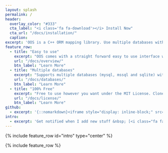 ```yaml
---
layout: splash
permalink: /
header:
  overlay_color: "#333"
  cta_label: "<i class='fa fa-download'></i> Install Now"
  cta_url: "/docs/installation/"
  caption:
excerpt: 'OOS is a C++ ORM mapping library. Use multiple databases with one unique interface. Or just use the object store container for your object hierarchy. There is also a simple fluent sql query class to access your database directly.<br /> <small><a href="https://github.com/zussel/oos/releases/tag/v0.2.1">Latest release v0.2.1</a></small><br /><br /> {::nomarkdown}<iframe style="display: inline-block;" src="https://ghbtns.com/github-btn.html?user=zussel&repo=oos&type=star&count=true&size=large" frameborder="0" scrolling="0" width="160px" height="30px"></iframe> <iframe style="display: inline-block;" src="https://ghbtns.com/github-btn.html?user=zussel&repo=oos&type=fork&count=true&size=large" frameborder="0" scrolling="0" width="158px" height="30px"></iframe>{:/nomarkdown}'
feature_row:
  - title: "Easy to use"
    excerpt: "OOS comes with a straight forward easy to use interface working on several abstraction levels."
    url: "/docs/overview/"
    btn_label: "Learn More"
  - title: "Multiple databases"
    excerpt: "Supports multiple databases (mysql, mssql and sqlite) with one unique interface."
    url: "/docs/databases/"
    btn_label: "Learn More"
  - title: "100% Free"
    excerpt: "Free to use however you want under the MIT License. Clone it, fork it, customize it, whatever!"
    url: "/docs/license/"
    btn_label: "Learn More"
github:
  - excerpt: '{::nomarkdown}<iframe style="display: inline-block;" src="https://ghbtns.com/github-btn.html?user=zussel&repo=oos&type=star&count=true&size=large" frameborder="0" scrolling="0" width="160px" height="30px"></iframe> <iframe style="display: inline-block;" src="https://ghbtns.com/github-btn.html?user=zussel&repo=oos&type=fork&count=true&size=large" frameborder="0" scrolling="0" width="158px" height="30px"></iframe>{:/nomarkdown}'
intro:
  - excerpt: 'Get notified when I add new stuff &nbsp; [<i class="fa fa-twitter"></i> @zussel72](https://twitter.com/zussel72){: .btn .btn--twitter}'
---
```


{% include feature_row id="intro" type="center" %}

{% include feature_row %}
